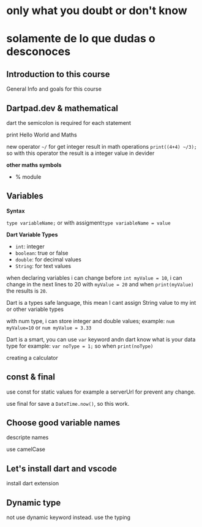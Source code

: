 # only what you doubt or don't know

# solamente de lo que dudas o desconoces

## Introduction to this course

General Info and goals for this course

## Dartpad.dev & mathematical

dart the semicolon is required for each statement

print Hello World and Maths

new operator `~/` for get integer result in math operations `print((4+4) ~/3);` so with this operator the result is a integer value in devider

**other maths symbols**

- % module

## Variables

**Syntax**

`type variableName;` or with assigment`type variableName = value`

**Dart Variable Types**

- `int`: integer
- `boolean`: true or false
- `double`: for decimal values
- `String`: for text values

when declaring variables i can change before `int myValue = 10`, i can change in the next lines to 20 with `myValue = 20` and when `print(myValue)` the results is `20`.

Dart is a types safe language, this mean I cant assign String value to my int or other variable types

with num type, i can store integer and double values; example: `num myValue=10` or `num myValue = 3.33`

Dart is a smart, you can use `var` keyword andn dart know what is your data type for example: `var noType = 1;` so when `print(noType)`

creating a calculator

## const & final

use const for static values for example a serverUrl for prevent any change.

use final for save a `DateTime.now()`, so this work.

## Choose good variable names

descripte names

use camelCase

## Let's install dart and vscode

install dart extension

## Dynamic type

not use dynamic keyword instead. use the typing
